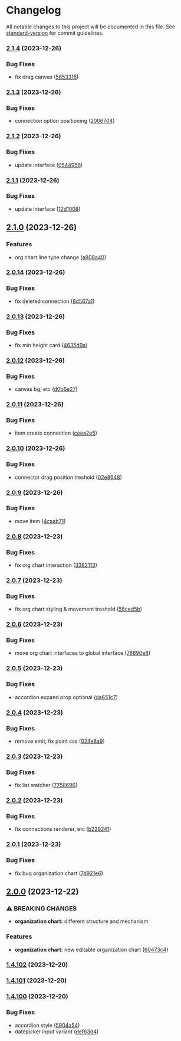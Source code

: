 # Changelog

All notable changes to this project will be documented in this file. See [standard-version](https://github.com/conventional-changelog/standard-version) for commit guidelines.

### [2.1.4](https://github.com/edgarjuvianno/vue-sb-components/compare/v2.1.3...v2.1.4) (2023-12-26)


### Bug Fixes

* fix drag canvas ([5653316](https://github.com/edgarjuvianno/vue-sb-components/commit/5653316d683a0b341940e7b44105b642c6e9e95a))

### [2.1.3](https://github.com/edgarjuvianno/vue-sb-components/compare/v2.1.2...v2.1.3) (2023-12-26)


### Bug Fixes

* connection option positioning ([2006704](https://github.com/edgarjuvianno/vue-sb-components/commit/200670487f4bad89e65ee78435bca66ec4818317))

### [2.1.2](https://github.com/edgarjuvianno/vue-sb-components/compare/v2.1.1...v2.1.2) (2023-12-26)


### Bug Fixes

* update interface ([0544956](https://github.com/edgarjuvianno/vue-sb-components/commit/0544956a08961d0005538f4357bc2f60a5c9277e))

### [2.1.1](https://github.com/edgarjuvianno/vue-sb-components/compare/v2.1.0...v2.1.1) (2023-12-26)


### Bug Fixes

* update interface ([12d1008](https://github.com/edgarjuvianno/vue-sb-components/commit/12d1008934b5336474a8dba1cbbad43d69a289dc))

## [2.1.0](https://github.com/edgarjuvianno/vue-sb-components/compare/v2.0.14...v2.1.0) (2023-12-26)


### Features

* org chart line type change ([a808a40](https://github.com/edgarjuvianno/vue-sb-components/commit/a808a40e24f402f8d60d491659d032b501f7ba56))

### [2.0.14](https://github.com/edgarjuvianno/vue-sb-components/compare/v2.0.13...v2.0.14) (2023-12-26)


### Bug Fixes

* fix deleted connection ([8d567a1](https://github.com/edgarjuvianno/vue-sb-components/commit/8d567a16da1d00f9a921e4c97e6d10fcbf4a4265))

### [2.0.13](https://github.com/edgarjuvianno/vue-sb-components/compare/v2.0.12...v2.0.13) (2023-12-26)


### Bug Fixes

* fix min height card ([4635d9a](https://github.com/edgarjuvianno/vue-sb-components/commit/4635d9a92e5360c8fd38a96fba0a43925984d09e))

### [2.0.12](https://github.com/edgarjuvianno/vue-sb-components/compare/v2.0.11...v2.0.12) (2023-12-26)


### Bug Fixes

* canvas bg, etc ([d0b6e27](https://github.com/edgarjuvianno/vue-sb-components/commit/d0b6e273f06bee24c5337b298af653e3f499c551))

### [2.0.11](https://github.com/edgarjuvianno/vue-sb-components/compare/v2.0.10...v2.0.11) (2023-12-26)


### Bug Fixes

* item create connection ([ceea2e5](https://github.com/edgarjuvianno/vue-sb-components/commit/ceea2e5b38f75215e2db7dc52f476c7e74097dce))

### [2.0.10](https://github.com/edgarjuvianno/vue-sb-components/compare/v2.0.9...v2.0.10) (2023-12-26)


### Bug Fixes

* connector drag position treshold ([02e8648](https://github.com/edgarjuvianno/vue-sb-components/commit/02e864839cd36dc784e05feb4dd022fe0c2831cd))

### [2.0.9](https://github.com/edgarjuvianno/vue-sb-components/compare/v2.0.8...v2.0.9) (2023-12-26)


### Bug Fixes

* move item ([4caab71](https://github.com/edgarjuvianno/vue-sb-components/commit/4caab71f02fd65025d5e1dac34d491d07484a973))

### [2.0.8](https://github.com/edgarjuvianno/vue-sb-components/compare/v2.0.7...v2.0.8) (2023-12-23)


### Bug Fixes

* fix org chart interaction ([3382113](https://github.com/edgarjuvianno/vue-sb-components/commit/3382113cb9c52df5ccdf7c91929130f3d0fc069a))

### [2.0.7](https://github.com/edgarjuvianno/vue-sb-components/compare/v2.0.6...v2.0.7) (2023-12-23)


### Bug Fixes

* fix org chart styling & movement treshold ([56ced5b](https://github.com/edgarjuvianno/vue-sb-components/commit/56ced5b113b6dbba230875c0e80e19e235bb0faa))

### [2.0.6](https://github.com/edgarjuvianno/vue-sb-components/compare/v2.0.5...v2.0.6) (2023-12-23)


### Bug Fixes

* move org chart interfaces to global interface ([78890e8](https://github.com/edgarjuvianno/vue-sb-components/commit/78890e8f799a20acb91fd7718f4ee0a623d29002))

### [2.0.5](https://github.com/edgarjuvianno/vue-sb-components/compare/v2.0.4...v2.0.5) (2023-12-23)


### Bug Fixes

* accordion expand prop optional ([da651c7](https://github.com/edgarjuvianno/vue-sb-components/commit/da651c7ea89f1dc0932078024653c105db32589e))

### [2.0.4](https://github.com/edgarjuvianno/vue-sb-components/compare/v2.0.3...v2.0.4) (2023-12-23)


### Bug Fixes

* remove emit, fix point css ([024e8a9](https://github.com/edgarjuvianno/vue-sb-components/commit/024e8a96bbf79cb50c5f90068d42bbff5353ebf6))

### [2.0.3](https://github.com/edgarjuvianno/vue-sb-components/compare/v2.0.2...v2.0.3) (2023-12-23)


### Bug Fixes

* fix list watcher ([7758696](https://github.com/edgarjuvianno/vue-sb-components/commit/77586960529d3270bc1dfdd22d1524fef311c87b))

### [2.0.2](https://github.com/edgarjuvianno/vue-sb-components/compare/v2.0.1...v2.0.2) (2023-12-23)


### Bug Fixes

* fix connections renderer, etc ([b229241](https://github.com/edgarjuvianno/vue-sb-components/commit/b2292415176f3d8c50a085eea32e001d44e564a6))

### [2.0.1](https://github.com/edgarjuvianno/vue-sb-components/compare/v2.0.0...v2.0.1) (2023-12-23)


### Bug Fixes

* fix bug organization chart ([7d921e6](https://github.com/edgarjuvianno/vue-sb-components/commit/7d921e6f32fbfd6506155b093a8968de8b7108b5))

## [2.0.0](https://github.com/edgarjuvianno/vue-sb-components/compare/v1.4.102...v2.0.0) (2023-12-22)


### ⚠ BREAKING CHANGES

* **organization chart:** different structure and mechanism

### Features

* **organization chart:** new editable organization chart ([60473c4](https://github.com/edgarjuvianno/vue-sb-components/commit/60473c4f2b379304c7aff79938a41e904dc1d42e))

### [1.4.102](https://github.com/edgarjuvianno/vue-sb-components/compare/v1.4.101...v1.4.102) (2023-12-20)

### [1.4.101](https://github.com/edgarjuvianno/vue-sb-components/compare/v1.4.100...v1.4.101) (2023-12-20)

### [1.4.100](https://github.com/edgarjuvianno/vue-sb-components/compare/v1.4.99...v1.4.100) (2023-12-20)


### Bug Fixes

* accordion style ([5904a54](https://github.com/edgarjuvianno/vue-sb-components/commit/5904a54b16d2571699bf7183cc06872ea18e743f))
* datepicker input variant ([def63d4](https://github.com/edgarjuvianno/vue-sb-components/commit/def63d49723ac1b1e193ebe99be05ae95e1c10a6))

